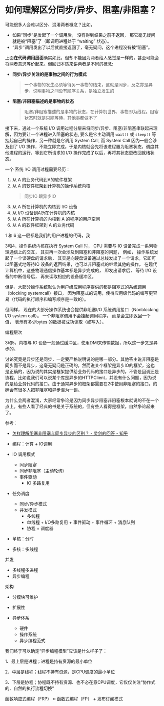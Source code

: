# 如何理解区分同步/异步、阻塞/非阻塞？

可能很多人会难以区分、混淆两者概念？比如，

- 如果“同步”是发起了一个调用后， 没有得到结果之前不返回， 那它毫无疑问就是被“阻塞”了（即调用进程处于 “waiting” 状态）。
- “异步”调用发出了以后就直接返回了，毫无疑问，这个进程没有被“阻塞”。

上面**在代码调用层面**确实如此，但却不能因为两者给人感觉是一样的，甚至可能会将两者意思等价起来。但回归本质来讲两者是不同的概念:

- **同步/异步关注的是事物之间的行为模式**
  > 一个事物的发生必须等待另一事物的结束，这就是同步，反之亦是异步，说明事物之间没有顺序关系，是独立发生的
- **阻塞/非阻塞描述的是事物的状态**
  > 阻塞/非阻塞描述的是事物的状态，在计算机世界，事物即为线程。阻塞状态时就是只能等待，其他事都做不了

接下来，通过一个系统 I/O 调用过程分层来将同步/异步、阻塞/非阻塞串联起来理解，因为要让一个进程进入阻塞的状态, 要么是它主动调用 `wait()` 或 `sleep()` 等挂起自己的操作，另一种就是它调用 System Call, 而 System Call 因为一般会涉及到了 I/O 操作，不能立即完成，于是内核就会先将该进程置为阻塞状态，调度其他进程的运行，等到它所请求的 I/O 操作完成了以后，再将其状态更改回就绪状态。

一个 系统 I/O 调用过程需要经历：
1. 从 A 的业务代码到A的软件框架
2. 从 A 的软件框架到计算机的操作系统内核
   > 同步IO 跟异步IO 
3. 从 A 所在计算机的内核到 I/O 设备
4. 从 I/O 设备到A所在计算机的内核
5. 从 A 所在计算机的内核到 A 的程序的用户空间
6. 从 A 的软件框架到 A 的业务代码

1 和 6 这一层都是我们的用户进程的代码，我

3和4，操作系统内核在执行 System Call 时， CPU 需要与 IO 设备完成一系列物理通信上的交互， 其实再一次会涉及到阻塞和非阻塞的问题， 例如， 操作系统发起了一个读硬盘的请求后， 其实是向硬盘设备通过总线发出了一个请求，它即可以阻塞式地等待IO 设备的返回结果，也可以非阻塞式的继续其他的操作。 在现代计算机中，这些物理通信操作基本都是异步完成的， 即发出请求后， 等待 I/O 设备的中断信号后， 再来读取相应的设备缓冲区。 

但是，大部分操作系统默认为用户级应用程序提供的都是阻塞式的系统调用 （blocking systemcall）接口， 因为阻塞式的调用，使得应用级代码的编写更容易（代码的执行顺序和编写顺序是一致的）。

但同样， 现在的大部分操作系统也会提供非阻塞I/O 系统调用接口（Nonblocking I/O system call）。 一个非阻塞调用不会挂起调用程序， 而是会立即返回一个值， 表示有多少bytes 的数据被成功读取（或写入）。

编程层次







3和5，内核与 IO 设备一般通过缓冲区，使用DMI来传输数据，所以这一步又是异步的。

讨论究竟是异步还是同步，一定要严格说明说的是哪一部分。其他答主说非阻塞是同步而不是异步，这毫无疑问是正确的，然而说某个框架是异步IO的框架，这也是正确的，因为说的其实是框架提供给业务代码的接口是异步的，不管是回调还是协程，比如说我们可以说某个库是异步的HTTPClient，并没有什么问题，因为说的是给业务代码的接口。由于通常异步的框架都需要在2中使用非阻塞的接口，的确会有很多人把非阻塞和异步混为一谈。

为什么会两者混淆，大家经常争论是因为同步异步阻塞非阻塞根本就说的不在一个点上。有些人看了经典的书是关于系统的，但有些人看得是框架，自然争论起来了。

参考：

- [怎样理解阻塞非阻塞与同步异步的区别？ - 灵剑的回答 - 知乎](https://www.zhihu.com/question/19732473/answer/117012135)


- 编程：计算 + IO调用
- IO 调用模式
  - 同步阻塞
  - 同步非阻塞（主动轮询）
  - 事件驱动
    - IO 多路复用
- 任务调度
  - 同步/异步模式
  - 并发模式
    - 多线程
    - 单线程 + I/O多路复用 + 事件驱动 + 事件循环 + 消息队列
    - 协程 + 调度器

- 单核：分时
- 多核：多线程

并发

- 多线程多进程
- 异步编程

架构
- 分模块可维护
- 扩展性

- 异步体系
  - 硬件
  - 操作系统
  - 异步编程范式



我们终于可以确定“异步编程模型”应该是什么样子了：

1、最上层是进程；进程是持有资源的最小单位

2、中层是线程；线程不持有资源，是CPU调度的最小单位

3、下层是协程；协程既不持有资源、也不必在意CPU调度，它仅仅关注“协作式的、自然的执行流程切换”


函数响应式编程（FRP） ≈ 函数式编程（FP） + 发布订阅模式